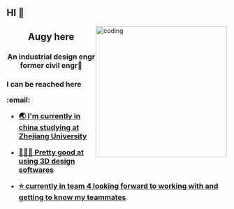<h2 align="left"> HI 👋</h2>
<img style="float: right;" alt="coding" width="300" src="http://www.thepluspaper.com/wp-content/uploads/2016/03/3.gif">

<h2 align="center"><p> Augy here</h2> 
<h3 align="center">An industrial design engr former civil engr🤌
<h3 align="left"><p>I can be reached here
</p><p>:email: <a href= "augygarry@hotmail.com">

- 🌏 I'm currently in china **studying at Zhejiang University**

- 👨🏾‍💻 Pretty good at **using 3D design softwares**

- ⭐ currently in team 4 **looking forward to working with and getting to know my teammates**
